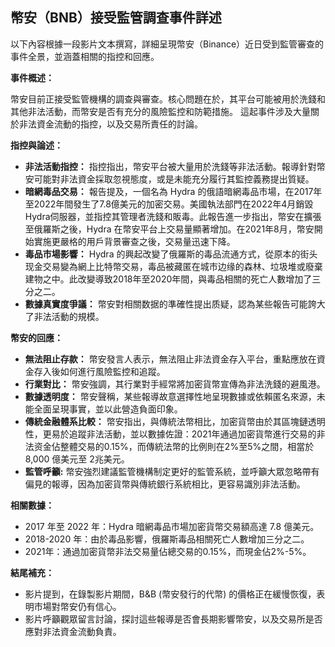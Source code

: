 ## 幣安（BNB）接受監管調查事件詳述

以下內容根據一段影片文本撰寫，詳細呈現幣安（Binance）近日受到監管審查的事件全景，並涵蓋相關的指控和回應。

**事件概述：**

幣安目前正接受監管機構的調查與審查。核心問題在於，其平台可能被用於洗錢和其他非法活動，而幣安是否有充分的風險監控和防範措施。 這起事件涉及大量關於非法資金流動的指控，以及交易所責任的討論。

**指控與論述：**

*   **非法活動指控：** 指控指出，幣安平台被大量用於洗錢等非法活動。報導針對幣安可能對非法資金採取忽視態度，或是未能充分履行其監控義務提出質疑。
*   **暗網毒品交易：** 報告提及，一個名為 Hydra 的俄語暗網毒品市場，在2017年至2022年間發生了7.8億美元的加密交易。美國執法部門在2022年4月銷毀Hydra伺服器，並指控其管理者洗錢和販毒。此報告進一步指出，幣安在擴張至俄羅斯之後，Hydra 在幣安平台上交易量顯著增加。在2021年8月，幣安開始實施更嚴格的用戶背景審查之後，交易量迅速下降。
*   **毒品市場影響：** Hydra 的興起改變了俄羅斯的毒品流通方式，從原本的街头现金交易變為網上比特幣交易，毒品被藏匿在城市边缘的森林、垃圾堆或廢棄建物之中。此改變導致2018年至2020年間，與毒品相關的死亡人數增加了三分之二。
*   **數據真實度爭議：** 幣安對相關数据的準確性提出质疑，認為某些報告可能誇大了非法活動的規模。

**幣安的回應：**

*   **無法阻止存款：** 幣安發言人表示，無法阻止非法資金存入平台，重點應放在資金存入後如何進行風險監控和追蹤。
*   **行業對比：** 幣安強調，其行業對手經常將加密貨幣宣傳為非法洗錢的避風港。
*   **數據透明度：** 幣安聲稱，某些報導故意選擇性地呈現數據或依賴匿名來源，未能全面呈現事實，並以此營造負面印象。
*   **傳統金融體系比較：**  幣安指出，與傳統法幣相比，加密貨幣由於其區塊鏈透明性，更易於追蹤非法活動，並以數據佐證：2021年通過加密貨幣進行交易的非法资金佔整體交易的0.15%，而傳統法幣的比例則在2%至5%之間，相當於8,000 億美元至 2兆美元。
*   **監管呼籲:**  幣安強烈建議監管機構制定更好的監管系統，並呼籲大眾忽略帶有偏見的報導，因為加密貨幣與傳統銀行系統相比，更容易識別非法活動。

**相關數據：**
*   2017 年至 2022 年：Hydra 暗網毒品市場加密貨幣交易額高達 7.8 億美元。
*   2018-2020 年：由於毒品影響，俄羅斯毒品相關死亡人數增加三分之二。
*   2021年：通過加密貨幣非法交易量佔總交易的0.15%，而現金佔2%-5%。

**結尾補充：**

*   影片提到，在錄製影片期間，B&B (幣安發行的代幣) 的價格正在緩慢恢復，表明市場對幣安仍有信心。
*   影片呼籲觀眾留言討論，探討這些報導是否會長期影響幣安，以及交易所是否應對非法資金流動負責。
